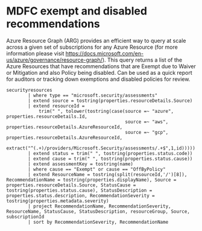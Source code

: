 # MDFC exempt and disabled recommendations
Azure Resource Graph (ARG) provides an efficient way to query at scale across a given set of subscriptions for any Azure Resource (for more information please visit https://docs.microsoft.com/en-us/azure/governance/resource-graph/). This query returns a list of the Azure Resources that have recommendations that are Exempt due to Waiver or Mitigation and also Policy being disabled. Can be used as a quick report for auditors or tracking down exemptions and disabled policies for review.



```
securityresources
        | where type == "microsoft.security/assessments"
        | extend source = tostring(properties.resourceDetails.Source)
        | extend resourceId =
            trim(" ", tolower(tostring(case(source =~ "azure", properties.resourceDetails.Id,
                                            source =~ "aws", properties.resourceDetails.AzureResourceId,
                                            source =~ "gcp", properties.resourceDetails.AzureResourceId,
                                            extract("^(.+)/providers/Microsoft.Security/assessments/.+$",1,id)))))
        | extend status = trim(" ", tostring(properties.status.code))
        | extend cause = trim(" ", tostring(properties.status.cause))
        | extend assessmentKey = tostring(name)
		| where cause == "Exempt" or cause == "OffByPolicy"
		| extend ResourceName = tostring(split(resourceId,'/')[8]), RecommendationName = tostring(properties.displayName), Source = properties.resourceDetails.Source, StatusCause = tostring(properties.status.cause), StatusDescription = properties.status.description, RecommendationSeverity = tostring(properties.metadata.severity)
		| project RecommendationName, RecommendationSeverity, ResourceName, StatusCause, StatusDescription, resourceGroup, Source, subscriptionId
		| sort by RecommendationSeverity, RecommendationName
```
